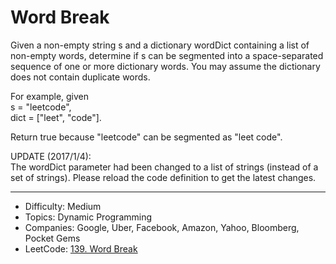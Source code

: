 # Word Break

Given a non-empty string s and a dictionary wordDict containing a list of non-empty words, determine if s can be segmented into a space-separated sequence of one or more dictionary words. You may assume the dictionary does not contain duplicate words.

For example, given  
s = "leetcode",  
dict = ["leet", "code"].

Return true because "leetcode" can be segmented as "leet code".

UPDATE (2017/1/4):  
The wordDict parameter had been changed to a list of strings (instead of a set of strings). Please reload the code definition to get the latest changes.

---

* Difficulty: Medium
* Topics: Dynamic Programming
* Companies: Google, Uber, Facebook, Amazon, Yahoo, Bloomberg, Pocket Gems
* LeetCode: [139. Word Break](https://leetcode.com/problems/word-break/description/)
